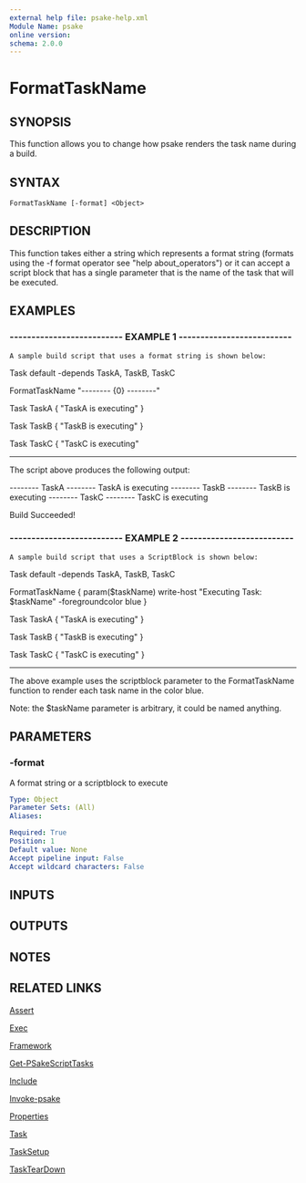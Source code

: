 ```yaml
---
external help file: psake-help.xml
Module Name: psake
online version: 
schema: 2.0.0
---
```


# FormatTaskName

## SYNOPSIS
This function allows you to change how psake renders the task name during a build.

## SYNTAX

```
FormatTaskName [-format] <Object>
```

## DESCRIPTION
This function takes either a string which represents a format string (formats using the -f format operator see "help about_operators") or it can accept a script block that has a single parameter that is the name of the task that will be executed.

## EXAMPLES

### -------------------------- EXAMPLE 1 --------------------------
```
A sample build script that uses a format string is shown below:
```

Task default -depends TaskA, TaskB, TaskC

FormatTaskName "-------- {0} --------"

Task TaskA {
"TaskA is executing"
}

Task TaskB {
"TaskB is executing"
}

Task TaskC {
"TaskC is executing"

-----------
The script above produces the following output:

-------- TaskA --------
TaskA is executing
-------- TaskB --------
TaskB is executing
-------- TaskC --------
TaskC is executing

Build Succeeded!

### -------------------------- EXAMPLE 2 --------------------------
```
A sample build script that uses a ScriptBlock is shown below:
```

Task default -depends TaskA, TaskB, TaskC

FormatTaskName {
    param($taskName)
    write-host "Executing Task: $taskName" -foregroundcolor blue
}

Task TaskA {
"TaskA is executing"
}

Task TaskB {
"TaskB is executing"
}

Task TaskC {
"TaskC is executing"
}

-----------
The above example uses the scriptblock parameter to the FormatTaskName function to render each task name in the color blue.

Note: the $taskName parameter is arbitrary, it could be named anything.

## PARAMETERS

### -format
A format string or a scriptblock to execute

```yaml
Type: Object
Parameter Sets: (All)
Aliases: 

Required: True
Position: 1
Default value: None
Accept pipeline input: False
Accept wildcard characters: False
```

## INPUTS

## OUTPUTS

## NOTES

## RELATED LINKS

[Assert]()

[Exec]()

[Framework]()

[Get-PSakeScriptTasks]()

[Include]()

[Invoke-psake]()

[Properties]()

[Task]()

[TaskSetup]()

[TaskTearDown]()

